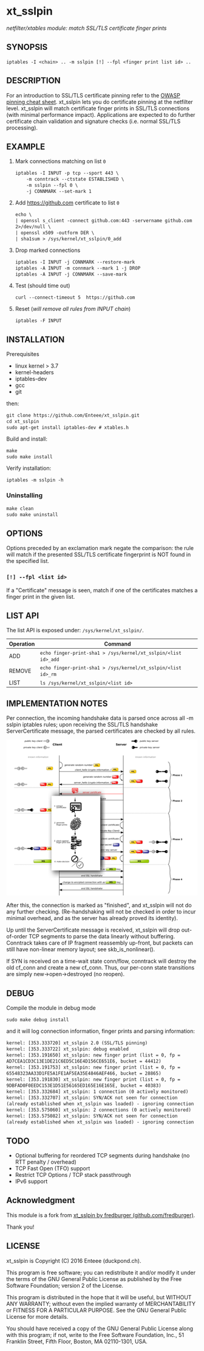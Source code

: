 # xt_sslpin 
_netfilter/xtables module: match SSL/TLS certificate finger prints_

## SYNOPSIS

    iptables -I <chain> .. -m sslpin [!] --fpl <finger print list id> ..

## DESCRIPTION

For an introduction to SSL/TLS certificate pinning refer to the [OWASP pinning cheat sheet](https://www.owasp.org/index.php/Pinning_Cheat_Sheet). xt_sslpin lets you do certificate pinning at the netfilter level. xt_sslpin will match certificate finger prints in SSL/TLS connections (with minimal performance impact). Applications are expected to do further certificate chain validation and signature checks (i.e. normal SSL/TLS processing).

## EXAMPLE

1. Mark connections matching on list `0`
    ```shell
    iptables -I INPUT -p tcp --sport 443 \
        -m conntrack --ctstate ESTABLISHED \
        -m sslpin --fpl 0 \
        -j CONNMARK --set-mark 1
    ```

2. Add https://github.com certificate to list `0`
    ```shell
    echo \
    | openssl s_client -connect github.com:443 -servername github.com 2>/dev/null \
    | openssl x509 -outform DER \
    | sha1sum > /sys/kernel/xt_sslpin/0_add
    ```

3. Drop marked connections
    ```shell
    iptables -I INPUT -j CONNMARK --restore-mark
    iptables -A INPUT -m connmark --mark 1 -j DROP
    iptables -A INPUT -j CONNMARK --save-mark
    ```

4. Test (should time out)
    ```shell
    curl --connect-timeout 5  https://github.com
    ```

5. Reset (_will remove all rules from INPUT chain_)
    ```shell
    iptables -F INPUT
    ```

## INSTALLATION

Prerequisites

* linux kernel > 3.7
* kernel-headers
* iptables-dev
* gcc
* git

then:

```shell
git clone https://github.com/Enteee/xt_sslpin.git
cd xt_sslpin
sudo apt-get install iptables-dev # xtables.h
```

Build and install:

```shell
make
sudo make install
```

Verify installation:

```shell
iptables -m sslpin -h
```

### Uninstalling

```shell
make clean
sudo make uninstall
```

## OPTIONS

Options preceded by an exclamation mark negate the comparison: the rule will match if the presented SSL/TLS certificate fingerprint is NOT found in the specified list.

### `[!] --fpl <list id>` 

If a "Certificate" message is seen, match if one of the certificates matches a finger print in the given list.

## LIST API

The list API is exposed under: `/sys/kernel/xt_sslpin/`.

| Operation | Command |
| --------- | ------- |
| ADD       | `echo finger-print-sha1 > /sys/kernel/xt_sslpin/<list id>_add` |
| REMOVE    | `echo finger-print-sha1 > /sys/kernel/xt_sslpin/<list id>_rm`  |
| LIST      | `ls /sys/kernel/xt_sslpin/<list id>` |

## IMPLEMENTATION NOTES

Per connection, the incoming handshake data is parsed once across all -m sslpin iptables rules;
upon receiving the SSL/TLS handshake ServerCertificate message, the parsed certificates are checked by all rules.

![xt_sslpin intercepted SSL/TLS handshake](https://raw.githubusercontent.com/Enteee/xt_sslpin/master/doc/handshake_xt_sslpin.png)

After this, the connection is marked as "finished", and xt_sslpin will not do any further checking.
(Re-handshaking will not be checked in order to incur minimal overhead, and as the server has already proved
its identity).

Up until the ServerCertificate message is received, xt_sslpin will drop out-of-order TCP segments to
parse the data linearly without buffering. Conntrack takes care of IP fragment reassembly up-front, but packets
can still have non-linear memory layout; see skb_is_nonlinear().

If SYN is received on a time-wait state conn/flow, conntrack will destroy the old cf_conn
and create a new cf_conn. Thus, our per-conn state transitions are simply new->open->destroyed (no reopen).

## DEBUG

Compile the module in debug mode

```shell
sudo make debug install
```

and it will log connection information, finger prints and parsing information:

```
kernel: [353.333720] xt_sslpin 2.0 (SSL/TLS pinning)
kernel: [353.333722] xt_sslpin: debug enabled
kernel: [353.191650] xt_sslpin: new finger print (list = 0, fp = AD7CEA1CD3C13E1DE21C6ED5C16E4D156CE651E6, bucket = 44412)
kernel: [353.191753] xt_sslpin: new finger print (list = 0, fp = 65548323AA33D1FE5A1FE1AF5EA35E4846AEF466, bucket = 28865)
kernel: [353.191830] xt_sslpin: new finger print (list = 0, fp = 9DBFAD0F0EEDC153E1D51E56165ED165E16E165E, bucket = 40383)
kernel: [353.332684] xt_sslpin: 1 connection (0 actively monitored)
kernel: [353.332707] xt_sslpin: SYN/ACK not seen for connection (already established when xt_sslpin was loaded) - ignoring connection
kernel: [353.575060] xt_sslpin: 2 connections (0 actively monitored)
kernel: [353.575082] xt_sslpin: SYN/ACK not seen for connection (already established when xt_sslpin was loaded) - ignoring connection
```

## TODO

* Optional buffering for reordered TCP segments during handshake (no RTT penalty / overhead)
* TCP Fast Open (TFO) support
* Restrict TCP Options / TCP stack passthrough
* IPv6 support

## Acknowledgment

This module is a fork from [xt_sslpin by fredburger (github.com/fredburger)](https://github.com/fredburger/xt_sslpin).

Thank you!

## LICENSE

xt_sslpin is Copyright (C) 2016 Enteee (duckpond.ch).

This program is free software; you can redistribute it and/or modify it under the terms of the
GNU General Public License as published by the Free Software Foundation; version 2 of the License.

This program is distributed in the hope that it will be useful, but WITHOUT ANY WARRANTY;
without even the implied warranty of MERCHANTABILITY or FITNESS FOR A PARTICULAR PURPOSE.
See the GNU General Public License for more details.

You should have received a copy of the GNU General Public License along with this program; if not, write to
the Free Software Foundation, Inc., 51 Franklin Street, Fifth Floor, Boston, MA 02110-1301, USA.
